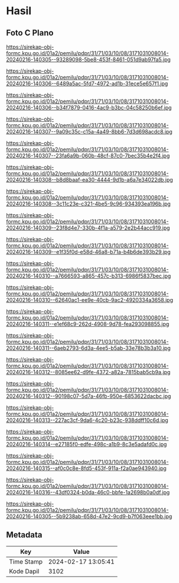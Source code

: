 # Hasil

## Foto C Plano

https://sirekap-obj-formc.kpu.go.id/01a2/pemilu/pdpr/31/71/03/10/08/3171031008014-20240216-140305--93289098-5be8-453f-8461-051d9ab97fa5.jpg

https://sirekap-obj-formc.kpu.go.id/01a2/pemilu/pdpr/31/71/03/10/08/3171031008014-20240216-140306--6489a5ac-5fd7-4972-ad1b-31ece5e657f1.jpg

https://sirekap-obj-formc.kpu.go.id/01a2/pemilu/pdpr/31/71/03/10/08/3171031008014-20240216-140306--b34f7879-0416-4ac9-b3bc-04c58250b6ef.jpg

https://sirekap-obj-formc.kpu.go.id/01a2/pemilu/pdpr/31/71/03/10/08/3171031008014-20240216-140307--9a09c35c-c15a-4a49-8bb6-7d3d698acdc8.jpg

https://sirekap-obj-formc.kpu.go.id/01a2/pemilu/pdpr/31/71/03/10/08/3171031008014-20240216-140307--23fa6a9b-060b-48cf-87c0-7bec35b4e2f4.jpg

https://sirekap-obj-formc.kpu.go.id/01a2/pemilu/pdpr/31/71/03/10/08/3171031008014-20240216-140308--b8d8baaf-ea30-4444-9d1b-a6a7e34022db.jpg

https://sirekap-obj-formc.kpu.go.id/01a2/pemilu/pdpr/31/71/03/10/08/3171031008014-20240216-140308--3c11c23e-c321-4be5-9c96-934393ea196b.jpg

https://sirekap-obj-formc.kpu.go.id/01a2/pemilu/pdpr/31/71/03/10/08/3171031008014-20240216-140309--23f8d4e7-330b-4f1a-a579-2e2b44acc919.jpg

https://sirekap-obj-formc.kpu.go.id/01a2/pemilu/pdpr/31/71/03/10/08/3171031008014-20240216-140309--e1f35f0d-e58d-46a8-b71a-b4b6de393b29.jpg

https://sirekap-obj-formc.kpu.go.id/01a2/pemilu/pdpr/31/71/03/10/08/3171031008014-20240216-140310--a7666593-a865-457c-b313-6986f5837bec.jpg

https://sirekap-obj-formc.kpu.go.id/01a2/pemilu/pdpr/31/71/03/10/08/3171031008014-20240216-140310--62640ac1-ee9e-40cb-9ac2-4920334a3658.jpg

https://sirekap-obj-formc.kpu.go.id/01a2/pemilu/pdpr/31/71/03/10/08/3171031008014-20240216-140311--e1ef68c9-262d-4908-9d78-fea293098855.jpg

https://sirekap-obj-formc.kpu.go.id/01a2/pemilu/pdpr/31/71/03/10/08/3171031008014-20240216-140311--6aeb2793-6d3a-4ee5-b5ab-33e78b3b3a10.jpg

https://sirekap-obj-formc.kpu.go.id/01a2/pemilu/pdpr/31/71/03/10/08/3171031008014-20240216-140312--8085ee62-d9fe-4372-a82a-7815bab5cb9a.jpg

https://sirekap-obj-formc.kpu.go.id/01a2/pemilu/pdpr/31/71/03/10/08/3171031008014-20240216-140312--90198c07-5d7a-46fb-950e-6853622dacbc.jpg

https://sirekap-obj-formc.kpu.go.id/01a2/pemilu/pdpr/31/71/03/10/08/3171031008014-20240216-140313--227ac3cf-9da6-4c20-b23c-938ddff10c6d.jpg

https://sirekap-obj-formc.kpu.go.id/01a2/pemilu/pdpr/31/71/03/10/08/3171031008014-20240216-140314--e27185f0-edfe-498c-a1b9-8c3e5adafd0c.jpg

https://sirekap-obj-formc.kpu.go.id/01a2/pemilu/pdpr/31/71/03/10/08/3171031008014-20240216-140315--af0c0c8e-8fd5-453f-911a-f2a0ae943940.jpg

https://sirekap-obj-formc.kpu.go.id/01a2/pemilu/pdpr/31/71/03/10/08/3171031008014-20240216-140316--43df0324-b0da-46c0-bbfe-1a2698b0a0df.jpg

https://sirekap-obj-formc.kpu.go.id/01a2/pemilu/pdpr/31/71/03/10/08/3171031008014-20240216-140305--5b9238ab-658d-47e2-9cd9-b7f063eee1bb.jpg


## Metadata

| Key        | Value               |
| ---------- | ------------------- |
| Time Stamp | 2024-02-17 13:05:41 |
| Kode Dapil | 3102                |



